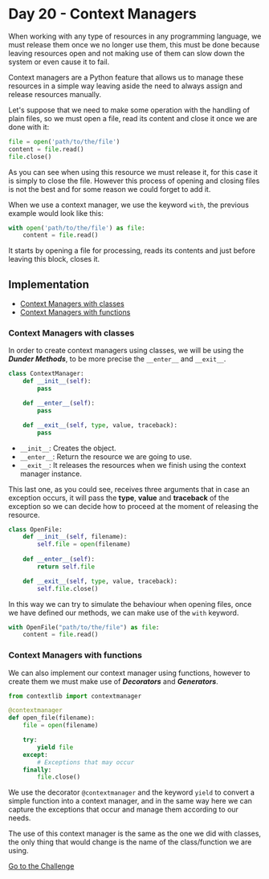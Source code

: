 # Day 20 - Context Managers

When working with any type of resources in any programming language, we must release them once we no longer use them, this must be done because leaving resources open and not making use of them can slow down the system or even cause it to fail.

Context managers are a Python feature that allows us to manage these resources in a simple way leaving aside the need to always assign and release resources manually.

Let's suppose that we need to make some operation with the handling of plain files, so we must open a file, read its content and close it once we are done with it:

```python
file = open('path/to/the/file')
content = file.read()
file.close()
```

As you can see when using this resource we must release it, for this case it is simply to close the file. However this process of opening and closing files is not the best and for some reason we could forget to add it.

When we use a context manager, we use the keyword `with`, the previous example would look like this:

```python
with open('path/to/the/file') as file:
    content = file.read()
```

It starts by opening a file for processing, reads its contents and just before leaving this block, closes it.

## Implementation

- [Context Managers with classes](#context-managers-with-classes)
- [Context Managers with functions](#context-managers-with-functions)

### Context Managers with classes

In order to create context managers using classes, we will be using the ***Dunder Methods***, to be more precise the `__enter__` and `__exit__`.

```python
class ContextManager:
    def __init__(self):
        pass

    def __enter__(self):
        pass

    def __exit__(self, type, value, traceback):
        pass
```

- `__init__`: Creates the object.
- `__enter__`: Return the resource we are going to use.
- `__exit__`: It releases the resources when we finish using the context manager instance.

This last one, as you could see, receives three arguments that in case an exception occurs, it will pass the **type**, **value** and **traceback** of the exception so we can decide how to proceed at the moment of releasing the resource.

```python
class OpenFile:
    def __init__(self, filename):
        self.file = open(filename)
    
    def __enter__(self):
        return self.file

    def __exit__(self, type, value, traceback):
        self.file.close()
```

In this way we can try to simulate the behaviour when opening files, once we have defined our methods, we can make use of the `with` keyword.

```python
with OpenFile("path/to/the/file") as file:
    content = file.read()
```

### Context Managers with functions

We can also implement our context manager using functions, however to create them we must make use of ***Decorators*** and ***Generators***.

```python
from contextlib import contextmanager

@contextmanager
def open_file(filename):
    file = open(filename)

    try:
        yield file
    except:
        # Exceptions that may occur  
    finally:
        file.close()
```

We use the decorator `@contextmanager` and the keyword `yield` to convert a simple function into a context manager, and in the same way here we can capture the exceptions that occur and manage them according to our needs.

The use of this context manager is the same as the one we did with classes, the only thing that would change is the name of the class/function we are using.

[Go to the Challenge](https://github.com/estebansolo/Python30/blob/master/docs/Day%2020%20-%20Context%20Managers/exercise.py)